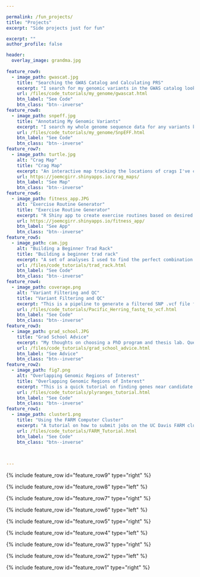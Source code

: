 ```yaml
---

permalink: /fun_projects/
title: "Projects"
excerpt: "Side projects just for fun"

excerpt: ""
author_profile: false

header:
  overlay_image: grandma.jpg
  
feature_row9:
  - image_path: gwascat.jpg
    title: "Searching the GWAS Catalog and Calculating PRS"
    excerpt: "I search for my genomic variants in the GWAS catalog looking for variant-phenotype associations and calculate polygenic risk scores."
    url: /files/code_tutorials/my_genome/gwascat.html
    btn_label: "See Code"
    btn_class: "btn--inverse"
feature_row8:
  - image_path: snpeff.jpg
    title: "Annotating My Genomic Variants"
    excerpt: "I search my whole genome sequence data for any variants known to disrupt protein function or play a role in disease."
    url: /files/code_tutorials/my_genome/SnpEFF.html
    btn_label: "See Code"
    btn_class: "btn--inverse"
feature_row7:
  - image_path: turtle.jpg
    alt: "Crag Map"
    title: "Crag Map"
    excerpt: "An interactive map tracking the locations of crags I've climbed at. Built with R shiny. Git Repo: joemcgirr/rock_climbing/crag_maps"
    url: https://joemcgirr.shinyapps.io/crag_maps/
    btn_label: "See Map"
    btn_class: "btn--inverse" 
feature_row6:
  - image_path: fitness_app.JPG
    alt: "Exercise Routine Generator"
    title: "Exercise Routine Generator"
    excerpt: "R Shiny app to create exercise routines based on desired training type, 3 rep max weight, and target muscle groups. Git Repo: joemcgirr/fitness_app"
    url: https://joemcgirr.shinyapps.io/fitness_app/
    btn_label: "See App"
    btn_class: "btn--inverse" 
feature_row5:
  - image_path: cam.jpg
    alt: "Building a Beginner Trad Rack"
    title: "Building a beginner trad rack"
    excerpt: "A set of analyses I used to find the perfect combination of rock climbing gear. I collected data for trad equipment offered by several manufacturers to compare price/quality tradeoffs."
    url: /files/code_tutorials/trad_rack.html
    btn_label: "See Code"
    btn_class: "btn--inverse"  
feature_row4:
  - image_path: coverage.png
    alt: "Variant Filtering and QC"
    title: "Variant Filtering and QC"
    excerpt: "This is a pipeline to generate a filtered SNP .vcf file from raw .fastq files. The approach is designed for hundreds of whole-genome low coverage sequences."
    url: /files/code_tutorials/Pacific_Herring_fastq_to_vcf.html
    btn_label: "See Code"
    btn_class: "btn--inverse"
feature_row3:
  - image_path: grad_school.JPG
    title: "Grad School Advice"
    excerpt: "My thoughts on choosing a PhD program and thesis lab. Questions to ask before decide."
    url: /files/code_tutorials/grad_school_advice.html
    btn_label: "See Advice"
    btn_class: "btn--inverse"
feature_row2:
  - image_path: fig7.png
    alt: "Overlapping Genomic Regions of Interest"
    title: "Overlapping Genomic Regions of Interest"
    excerpt: "This is a quick tutorial on finding genes near candidate SNPs using my favorite R package plyranges."
    url: /files/code_tutorials/plyranges_tutorial.html
    btn_label: "See Code"
    btn_class: "btn--inverse"
feature_row1:
  - image_path: cluster1.png
    title: "Using the FARM Computer Cluster"
    excerpt: "A tutorial on how to submit jobs on the UC Davis FARM cluster. Developed for ECL243 (Ecological Genomics graduate level course)"
    url: /files/code_tutorials/FARM_Tutorial.html
    btn_label: "See Code"
    btn_class: "btn--inverse"
    

    
---
```




{% include feature_row id="feature_row9" type="right" %}

{% include feature_row id="feature_row8" type="left" %}

{% include feature_row id="feature_row7" type="right" %}

{% include feature_row id="feature_row6" type="left" %}

{% include feature_row id="feature_row5" type="right" %}

{% include feature_row id="feature_row4" type="left" %}

{% include feature_row id="feature_row3" type="right" %}

{% include feature_row id="feature_row2" type="left" %}

{% include feature_row id="feature_row1" type="right" %}





